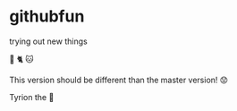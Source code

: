githubfun
=========

trying out new things

:camel:
:cat2:
:cat:

This version should be different than the master version!
:worried:

Tyrion the :imp:
